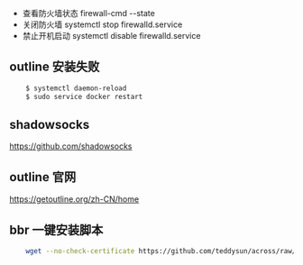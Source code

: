 * 查看防火墙状态 firewall-cmd --state
* 关闭防火墙 systemctl stop firewalld.service
* 禁止开机启动 systemctl disable firewalld.service 

## outline 安装失败 
```sh
    $ systemctl daemon-reload
    $ sudo service docker restart
```

## shadowsocks
<https://github.com/shadowsocks>

## outline 官网
<https://getoutline.org/zh-CN/home>

## bbr 一键安装脚本
```sh
    wget --no-check-certificate https://github.com/teddysun/across/raw/master/bbr.sh && chmod +x bbr.sh && ./bbr.sh
```
